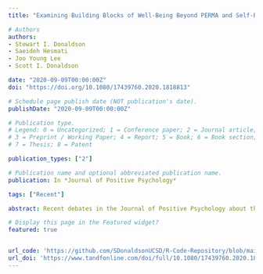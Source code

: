 ```yaml
---
title: "Examining Building Blocks of Well-Being Beyond PERMA and Self-Report Bias"

# Authors
authors:
- Stewart I. Donaldson
- Saeideh Hesmati
- Joo Young Lee
- Scott I. Donaldson

date: "2020-09-09T00:00:00Z"
doi: "https://doi.org/10.1080/17439760.2020.1818813"

# Schedule page publish date (NOT publication's date).
publishDate: "2020-09-09T00:00:00Z"

# Publication type.
# Legend: 0 = Uncategorized; 1 = Conference paper; 2 = Journal article;
# 3 = Preprint / Working Paper; 4 = Report; 5 = Book; 6 = Book section;
# 7 = Thesis; 8 = Patent

publication_types: ["2"]

# Publication name and optional abbreviated publication name.
publication: In *Journal of Positive Psychology*

tags: ["Recent"]

abstract: Recent debates in the Journal of Positive Psychology about the nature and usefulness of PERMA have created confusion about its contribution toward the understanding and prediction of well-being. This empirical study was designed to clarify several issues that have emerged in these recent articles. Using a multi-trait multi-method (MTMM) research design with 220 knowledable co-worker pairs (N = 440), it was found that the 5 PERMA building blocks of well-being (positive emotions, engagement, relationships, meaning, and accomplishment) and 4 additional potential building blocks of well-being (physical health, mindset, environment, and economic security) significantly predicted SWB above and beyond self-report and mono-method bias. This is one of the first empirical studies to test the PERMA building blocks of well-being beyond the sole use of self-reports, and illustrates that the building blocks can be strong predictors of well-being in some populations.

# Display this page in the Featured widget?
featured: true


url_code: 'https://github.com/SDonaldsonUCSD/R-Code-Repository/blob/main/MTMM%20Project/BuildingBlocks.Rmd'
url_doi: 'https://www.tandfonline.com/doi/full/10.1080/17439760.2020.1818813'
---
```










